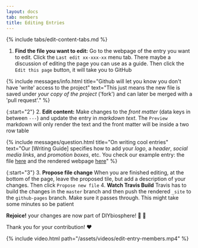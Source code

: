 ```yaml
---
layout: docs
tab: members
title: Editing Entries
---
```


{% include tabs/edit-content-tabs.md %}

1. **Find the file you want to edit:** Go to the webpage of the entry you want to edit. Click the `Last edit xx-xxx-xx` menu tab. There maybe a discussion of editing the page you can use as a guide. Then click the `Edit this page` button, it will take you to GitHub

{% include messages/info.html title="Github will let you know you don't have 'write' access to the project" text="This just means the new file is saved under _your copy of the project_ ('fork') and can later be merged with a 'pull request'." %}

{:start="2"}
2. **Edit content:** Make changes to the _front matter_ (data keys in between `---`) and update the entry in _markdown text_. The `Preview` markdown will only render the text and the front matter will be inside a two row table

{% include messages/question.html title="On writing cool entries" text="Our [Writing Guide] specifies how to add your _logo_, a _header_, _social media links_, and _promotion boxes_, etc. You check our example entry: the file [here](https://raw.githubusercontent.com/DIYbiosphere/sphere/master/docs/EntryExample.md) and the rendered webpage [here](/docs/tutorials/entryexample/AvocadoLab)" %}

{:start="3"}
3. **Propose file change** When you are finished editing, at the bottom of the page, leave the proposed tile, but add a description of your changes. Then click `Propose new file`
4. **Watch Travis Build** Travis has to build the changes in the `master` branch and then push the rendered `_site` to the `github-pages` branch. Make sure it passes through. This might take some minutes so be patient

**Rejoice!** your changes are now part of DIYbiosphere! :clap: :clap:

Thank you for your contribution! :heart:

{% include video.html path="/assets/videos/edit-entry-members.mp4" %}
